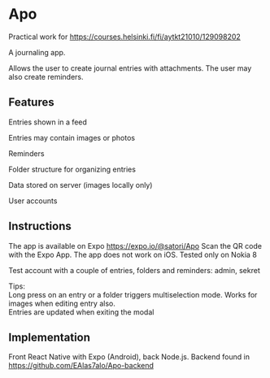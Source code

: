 # Apo

Practical work for https://courses.helsinki.fi/fi/aytkt21010/129098202

A journaling app. 

Allows the user to create journal entries with attachments. The user may also create reminders. 

## Features

Entries shown in a feed 

Entries may contain images or photos

Reminders

Folder structure for organizing entries

Data stored on server (images locally only)

User accounts

## Instructions

The app is available on Expo https://expo.io/@satori/Apo
Scan the QR code with the Expo App. The app does not work on iOS.
Tested only on Nokia 8

Test account with a couple of entries, folders and reminders: admin, sekret

Tips:  
Long press on an entry or a folder triggers multiselection mode. Works for images when editing entry also.  
Entries are updated when exiting the modal



## Implementation
Front React Native with Expo (Android), back Node.js.
Backend found in https://github.com/EAlas7alo/Apo-backend
